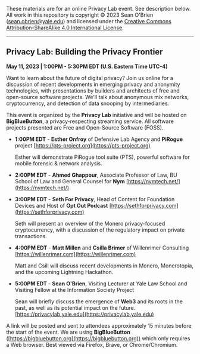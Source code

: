These materials are for an online Privacy Lab event. See description below. All work in this repository is copyright &copy; 2023 Sean O'Brien (sean.obrien@yale.edu) and licensed under the [Creative Commons Attribution-ShareAlike 4.0 International License](http://creativecommons.org/licenses/by-sa/4.0/).

----

## Privacy Lab: Building the Privacy Frontier

**May 11, 2023 | 1:00PM - 5:30PM EDT (U.S. Eastern Time UTC-4)**

Want to learn about the future of digital privacy? Join us online for a discussion of recent developments in emerging privacy and anonymity technologies, with presentations by builders and architects of free and open-source software projects. We'll talk about anonymous mix networks, cryptocurrency, and detection of data snooping by intermediaries.

This event is organized by the **Privacy Lab** initiative and will be hosted on **BigBlueButton**, a privacy-respecting streaming service. All software projects presented are Free and Open-Source Software (FOSS).

- **1:00PM EDT** - **Esther Onfroy** of Defensive Lab Agency and **PiRogue** project [https://pts-project.org](https://pts-project.org)

  Esther will demonstrate PiRogue tool suite (PTS), powerful software for mobile forensic & network analysis.

- **2:00PM EDT** - **Ahmed Ghappour**, Associate Professor of Law, BU School of Law and General Counsel for **Nym** [https://nymtech.net/](https://nymtech.net/)

- **3:00PM EDT** - **Seth For Privacy**, Head of Content for Foundation Devices and Host of **Opt Out Podcast** [https://sethforprivacy.com](https://sethforprivacy.com)

  Seth will present an overview of the Monero privacy-focused cryptocurrency, with a discussion of the regulatory impact on private transactions.

- **4:00PM EDT** - **Matt Millen** and **Csilla Brimer** of Willenrimer Consulting [https://willenrimer.com](https://willenrimer.com)

  Matt and Csill will discuss recent developments in Monero, Monerotopia, and the upcoming Lightning Hackathon.

- **5:00PM EDT** - **Sean O'Brien**, Visiting Lecturer at Yale Law School and Visiting Fellow at the Information Society Project

  Sean will briefly discuss the emergence of **Web3** and its roots in the past, as well as its potential impact on the future. [https://privacylab.yale.edu](https://privacylab.yale.edu)

A link will be posted and sent to attendees approximately 15 minutes before the start of the event. We are using **BigBlueButton** ([https://bigbluebutton.org](https://bigbluebutton.org)) which only requires a Web browser. Best viewed via Firefox, Brave, or Chrome/Chromium.

